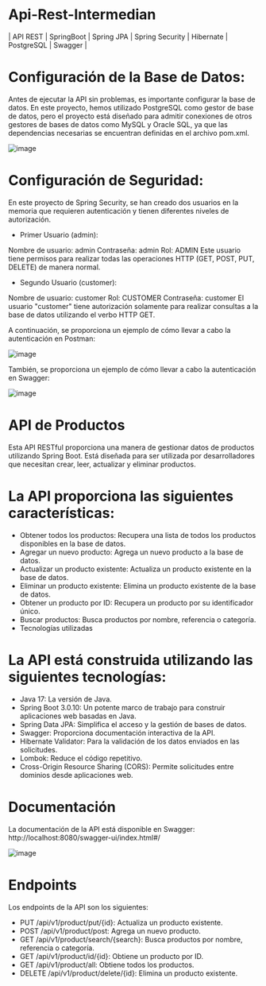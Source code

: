 # Api-Rest-Intermedian

| API REST |  SpringBoot | Spring JPA | Spring Security | Hibernate | PostgreSQL | Swagger |

# Configuración de la Base de Datos:

Antes de ejecutar la API sin problemas, es importante configurar la base de datos. En este proyecto, hemos utilizado PostgreSQL como gestor de base de datos, pero el proyecto está diseñado para admitir conexiones de otros gestores de bases de datos como MySQL y Oracle SQL, ya que las dependencias necesarias se encuentran definidas en el archivo pom.xml.

![image](https://github.com/Julian1699/Api-Rest-Intermedian/assets/114323630/74cfaa72-1133-46e3-9edd-fc57af78a667)

# Configuración de Seguridad:

En este proyecto de Spring Security, se han creado dos usuarios en la memoria que requieren autenticación y tienen diferentes niveles de autorización.

- Primer Usuario (admin):

Nombre de usuario: admin
Contraseña: admin
Rol: ADMIN
Este usuario tiene permisos para realizar todas las operaciones HTTP (GET, POST, PUT, DELETE) de manera normal.

- Segundo Usuario (customer):

Nombre de usuario: customer
Rol: CUSTOMER
Contraseña: customer
El usuario "customer" tiene autorización solamente para realizar consultas a la base de datos utilizando el verbo HTTP GET.

A continuación, se proporciona un ejemplo de cómo llevar a cabo la autenticación en Postman:

![image](https://github.com/Julian1699/Api-Rest-Intermedian/assets/114323630/7a47bceb-4a01-4081-8dbe-f900ed929fbb)

También, se proporciona un ejemplo de cómo llevar a cabo la autenticación en Swagger:

![image](https://github.com/Julian1699/Api-Rest-Intermedian/assets/114323630/525e1c06-9f9c-4af0-b270-80cfee58f8d0)

# API de Productos

Esta API RESTful proporciona una manera de gestionar datos de productos utilizando Spring Boot. Está diseñada para ser utilizada por desarrolladores que necesitan crear, leer, actualizar y eliminar productos.

# La API proporciona las siguientes características:

- Obtener todos los productos: Recupera una lista de todos los productos disponibles en la base de datos.
- Agregar un nuevo producto: Agrega un nuevo producto a la base de datos.
- Actualizar un producto existente: Actualiza un producto existente en la base de datos.
- Eliminar un producto existente: Elimina un producto existente de la base de datos.
- Obtener un producto por ID: Recupera un producto por su identificador único.
- Buscar productos: Busca productos por nombre, referencia o categoría.
- Tecnologías utilizadas

# La API está construida utilizando las siguientes tecnologías:

- Java 17: La versión de Java.
- Spring Boot 3.0.10: Un potente marco de trabajo para construir aplicaciones web basadas en Java.
- Spring Data JPA: Simplifica el acceso y la gestión de bases de datos.
- Swagger: Proporciona documentación interactiva de la API.
- Hibernate Validator: Para la validación de los datos enviados en las solicitudes.
- Lombok: Reduce el código repetitivo.
- Cross-Origin Resource Sharing (CORS): Permite solicitudes entre dominios desde aplicaciones web.

# Documentación

La documentación de la API está disponible en Swagger: http://localhost:8080/swagger-ui/index.html#/

![image](https://github.com/Julian1699/Api-Rest-Intermedian/assets/114323630/2cfe3ae7-b943-49fa-8749-b208f9501bf5)

# Endpoints

Los endpoints de la API son los siguientes:

- PUT /api/v1/product/put/{id}: Actualiza un producto existente.
- POST /api/v1/product/post: Agrega un nuevo producto.
- GET /api/v1/product/search/{search}: Busca productos por nombre, referencia o categoría.
- GET /api/v1/product/id/{id}: Obtiene un producto por ID.
- GET /api/v1/product/all: Obtiene todos los productos.
- DELETE /api/v1/product/delete/{id}: Elimina un producto existente.


